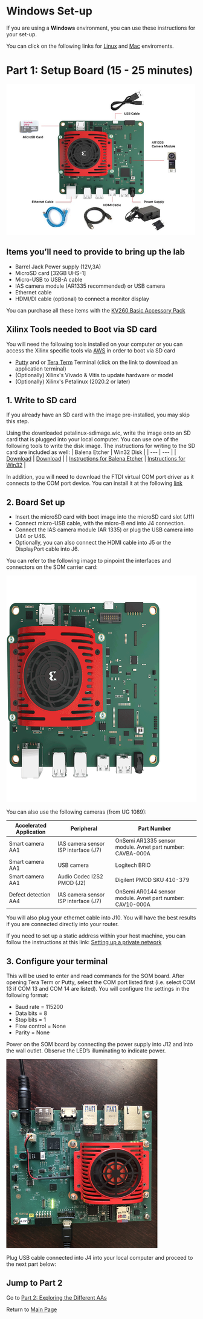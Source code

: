 # Windows Set-up
If you are using a **Windows** environment, you can use these instructions for your set-up.

You can click on the following links for [Linux](https://github.com/Xilinx/Xilinx_KV260_Workshop/blob/main/Linux%20set-up.md) and [Mac](https://github.com/Xilinx/Xilinx_KV260_Workshop/blob/main/Mac%20set-up.md) enviroments. 

# Part 1: Setup Board (15 - 25 minutes)
<img src="/images/Som_board_accessories.jpg" width=500 height =400>




## Items you’ll need to provide to bring up the lab
- Barrel Jack Power supply (12V,3A)
- MicroSD card [32GB UHS-1]
- Micro-USB to USB-A cable
- IAS camera module (AR1335 recommended) or USB camera
- Ethernet cable
- HDMI/DI cable (optional) to connect a monitor display

You can purchase all these items with the [KV260 Basic Accessory Pack](https://www.author.uat.xilinx.com/products/som/kria/kv260-vision-starter-kit/basic-accessory-pack.html)


## Xilinx Tools needed to Boot via SD card
You will need the following tools installed on your computer or you can access the Xilinx specific tools via [AWS]() in order to boot via SD card
- [Putty](https://www.putty.org/) and or [Tera Term](https://ttssh2.osdn.jp/index.html.en) Terminal (click on the link to download an application terminal)
- (Optionally) Xilinx's Vivado & Vitis to update hardware or model
- (Optionally) Xilinx's Petalinux (2020.2 or later)

## 1. Write to SD card
If you already have an SD card with the image pre-installed, you may skip this step. 

Using the downloaded petalinux-sdimage.wic, write the image onto an SD card that is plugged into your local computer. You can use one of the following tools to write the disk image. The instructions for writing to the SD card are included as well:
| Balena Etcher | Win32 Disk |
| --- | --- |
| [Download](https://www.balena.io/etcher/ ) | [Download](https://sourceforge.net/projects/win32diskimager/ ) |
| [Instructions for Balena Etcher](https://www.raspberrypi.org/documentation/installation/installing-images/windows.md) | [Instructions for Win32](https://www.raspberrypi.org/documentation/installation/installing-images/windows.md ) |

In addition, you will need to download the FTDI virtual COM port driver as it connects to the COM port device. You can install it at the following [link](https://www.ftdichip.com/Drivers/VCP.htm)

## 2. Board Set up
-	Insert the microSD card with boot image into the microSD card slot (J11)
-	Connect micro-USB cable, with the micro-B end into J4 connection. 
-	Connect the IAS camera module (AR 1335) or plug the USB camera into U44 or U46. 
-	Optionally, you can also connect the HDMI cable into J5 or the DisplayPort cable into J6.  

You can refer to the following image to pinpoint the interfaces and connectors on the SOM carrier card: 

<img src="/images/som-connections-600x600.gif" width=600 height =600>

You can also use the following cameras (from UG 1089):

|Accelerated Application |Peripheral |Part Number|
| ------------- | ------------- | ------------- |
|Smart camera AA1 | IAS camera sensor ISP interface (J7)| OnSemi AR1335 sensor module. Avnet part number: CAVBA-000A|
|Smart camera AA1 | USB camera| Logitech BRIO|
|Smart camera AA1 | Audio Codec I2S2 PMOD (J2)| Digilent PMOD SKU 410-379|
|Defect detection AA4| IAS camera sensor ISP interface (J7)| OnSemi AR0144 sensor module. Avnet part number: CAV10-000A|

You will also plug your ethernet cable into J10. You will have the best results if you are connected directly into your router. 

If you need to set up a static address within your host machine, you can follow the instructions at this link:
[Setting up a private network](https://xilinx.github.io/vck190-base-trd/build/html/run.html#setting-a-private-network) 
 
## 3. Configure your terminal
This will be used to enter and read commands for the SOM board. 
After opening Tera Term or Putty, select the COM port listed first (i.e. select COM 13 if COM 13 and COM 14 are listed). You will configure the settings in the following format: 
-	Baud rate = 115200
-	Data bits = 8
-	Stop bits = 1
-	Flow control = None
-	Parity = None

Power on the SOM board by connecting the power supply into J12 and into the wall outlet. Observe the LED’s illuminating to indicate power. 

<img src="/images/IMG_8591.jpg" width=400 height =500>

Plug USB cable connected into J4 into your local computer and proceed to the next part below:

## Jump to Part 2
Go to [Part 2: Exploring the Different AAs](https://github.com/Xilinx/Xilinx_KV260_Workshop/blob/main/Part%202:%20Exploring%20the%20Different%20AAs.md)

Return to [Main Page](https://github.com/Xilinx/Xilinx_KV260_Workshop)
